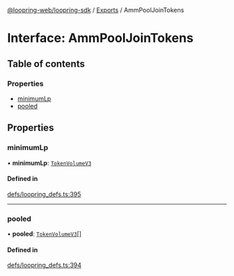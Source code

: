 [@loopring-web/loopring-sdk](../README.md) / [Exports](../modules.md) / AmmPoolJoinTokens

# Interface: AmmPoolJoinTokens

## Table of contents

### Properties

- [minimumLp](AmmPoolJoinTokens.md#minimumlp)
- [pooled](AmmPoolJoinTokens.md#pooled)

## Properties

### minimumLp

• **minimumLp**: [`TokenVolumeV3`](TokenVolumeV3.md)

#### Defined in

[defs/loopring_defs.ts:395](https://github.com/Loopring/loopring_sdk/blob/2ea32ee/src/defs/loopring_defs.ts#L395)

___

### pooled

• **pooled**: [`TokenVolumeV3`](TokenVolumeV3.md)[]

#### Defined in

[defs/loopring_defs.ts:394](https://github.com/Loopring/loopring_sdk/blob/2ea32ee/src/defs/loopring_defs.ts#L394)
